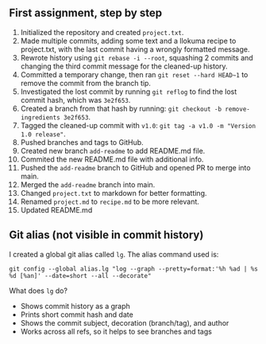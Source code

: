 ## First assignment, step by step

1. Initialized the repository and created `project.txt`.
2. Made multiple commits, adding some text and a llokuma recipe to project.txt, with the last commit having a wrongly formatted message.
3. Rewrote history using `git rebase -i --root`, squashing 2 commits and changing the third commit message for the cleaned-up history.
4. Committed a temporary change, then ran `git reset --hard HEAD~1` to remove the commit from the branch tip.
5. Investigated the lost commit by running `git reflog` to find the lost commit hash, which was `3e2f653`.
6. Created a branch from that hash by running: `git checkout -b remove-ingredients 3e2f653`.
7. Tagged the cleaned-up commit with `v1.0`: `git tag -a v1.0 -m "Version 1.0 release"`.
8. Pushed branches and tags to GitHub.
9. Created new branch `add-readme` to add README.md file.
10. Commited the new README.md file with additional info.
11. Pushed the `add-readme` branch to GitHub and opened PR to merge into main.
12. Merged the `add-readme` branch into main. 
13. Changed `project.txt` to markdown for better formatting.
14. Renamed `project.md` to `recipe.md` to be more relevant.
15. Updated README.md

## Git alias (not visible in commit history)

I created a global git alias called `lg`. The alias command used is:

`git config --global alias.lg "log --graph --pretty=format:'%h %ad | %s %d [%an]' --date=short --all --decorate"`

What does `lg` do?
- Shows commit history as a graph
- Prints short commit hash and date
- Shows the commit subject, decoration (branch/tag), and author
- Works across all refs, so it helps to see branches and tags